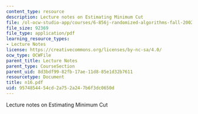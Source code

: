 ```yaml
---
content_type: resource
description: Lecture notes on Estimating Minimum Cut
file: /ol-ocw-studio-app/courses/6-856j-randomized-algorithms-fall-2002/9574854454cd2a752a247b6f3dc0650d_n16.pdf
file_size: 92369
file_type: application/pdf
learning_resource_types:
- Lecture Notes
license: https://creativecommons.org/licenses/by-nc-sa/4.0/
ocw_type: OCWFile
parent_title: Lecture Notes
parent_type: CourseSection
parent_uid: 8d3bdf99-82fb-17ae-11d8-85e1d32b7611
resourcetype: Document
title: n16.pdf
uid: 95748544-54cd-2a75-2a24-7b6f3dc0650d
---
```

Lecture notes on Estimating Minimum Cut